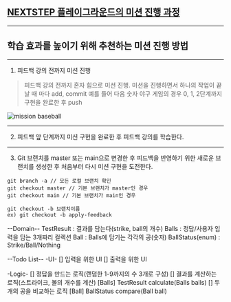 ## [NEXTSTEP 플레이그라운드의 미션 진행 과정](https://github.com/next-step/nextstep-docs/blob/master/playground/README.md)

---
## 학습 효과를 높이기 위해 추천하는 미션 진행 방법

---
1. 피드백 강의 전까지 미션 진행 
> 피드백 강의 전까지 혼자 힘으로 미션 진행. 미션을 진행하면서 하나의 작업이 끝날 때 마다 add, commit
> 예를 들어 다음 숫자 야구 게임의 경우 0, 1, 2단계까지 구현을 완료한 후 push

![mission baseball](https://raw.githubusercontent.com/next-step/nextstep-docs/master/playground/images/mission_baseball.png)

---
2. 피드백 앞 단계까지 미션 구현을 완료한 후 피드백 강의를 학습한다.

---
3. Git 브랜치를 master 또는 main으로 변경한 후 피드백을 반영하기 위한 새로운 브랜치를 생성한 후 처음부터 다시 미션 구현을 도전한다.

```
git branch -a // 모든 로컬 브랜치 확인
git checkout master // 기본 브랜치가 master인 경우
git checkout main // 기본 브랜치가 main인 경우

git checkout -b 브랜치이름
ex) git checkout -b apply-feedback
```

--Domain--
TestResult : 결과를 담는다(strike, ball의 개수)
Balls : 정답/사용자 입력을 담는 3개짜리 컬렉션
Ball : Balls에 담기는 각각의 공(숫자)
BallStatus(enum) : Strike/Ball/Nothing

--Todo List--
-UI-
[] 입력을 위한 UI
[] 출력을 위한 UI

-Logic-
[] 정답을 만드는 로직(랜덤한 1-9까지의 수 3개로 구성)
[] 결과를 계산하는 로직(스트라이크, 볼의 개수를 계산) [Balls] TestResult calculate(Balls balls)
    [] 두 개의 공을 비교하는 로직 [Ball] BallStatus compare(Ball ball)